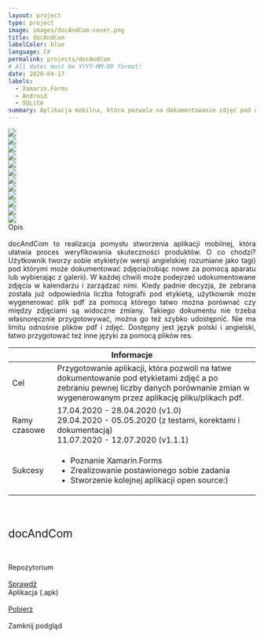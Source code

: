 ```yaml
---
layout: project
type: project
image: images/docAndCom-cover.png
title: docAndCom
labelColor: blue
language: C#
permalink: projects/docAndCom
# All dates must be YYYY-MM-DD format!
date: 2020-04-17
labels:
  - Xamarin.Forms
  - Android
  - SQLite
summary: Aplikacja mobilna, która pozwala na dokumentowanie zdjęć pod etykietami a następnie wygodne ich zestawianie w wygenerowanych plikach pdf.
---
```


<div class="ui centered grid">
  <div class="four wide column clickable" onclick="showModalWithImage(this)"><img class="ui small image" src="../images/oval.svg" data-echo="../images/docAndCom-page-1.PNG"></div>
  <div class="four wide column clickable" onclick="showModalWithImage(this)"><img class="ui small image" src="../images/oval.svg" data-echo="../images/docAndCom-page-2.PNG"></div>
  <div class="four wide column clickable" onclick="showModalWithImage(this)"><img class="ui small image" src="../images/oval.svg" data-echo="../images/docAndCom-page-3.PNG"></div>
  <div class="four wide column clickable" onclick="showModalWithImage(this)"><img class="ui small image" src="../images/oval.svg" data-echo="../images/docAndCom-page-4.PNG"></div>
  <div class="four wide column clickable" onclick="showModalWithImage(this)"><img class="ui small image" src="../images/oval.svg" data-echo="../images/docAndCom-page-5.PNG"></div>
  <div class="four wide column clickable" onclick="showModalWithImage(this)"><img class="ui small image" src="../images/oval.svg" data-echo="../images/docAndCom-page-6.PNG"></div>
  <div class="four wide column clickable" onclick="showModalWithImage(this)"><img class="ui small image" src="../images/oval.svg" data-echo="../images/docAndCom-page-7.PNG"></div>
  <div class="four wide column clickable" onclick="showModalWithImage(this)"><img class="ui small image" src="../images/oval.svg" data-echo="../images/docAndCom-page-8.PNG"></div>
  <div class="four wide column clickable" onclick="showModalWithImage(this)"><img class="ui small image" src="../images/oval.svg" data-echo="../images/docAndCom-page-9.PNG"></div>
  <div class="four wide column clickable" onclick="showModalWithImage(this)"><img class="ui small image" src="../images/oval.svg" data-echo="../images/docAndCom-page-10.PNG"></div>
  <div class="four wide column clickable" onclick="showModalWithImage(this)"><img class="ui small image" src="../images/oval.svg" data-echo="../images/docAndCom-page-11.PNG"></div>
  <div class="four wide column clickable" onclick="showModalWithImage(this)"><img class="ui small image" src="../images/oval.svg" data-echo="../images/docAndCom-page-12.png"></div>
</div>

<div class="ui icon message">
  <i class="comment outline icon"></i>
  <div class="content">
    <div class="header">
      Opis
    </div>
      <br>
      <div style="text-align: justify; text-justify: inter-word;">
        docAndCom to realizacja pomysłu stworzenia aplikacji mobilnej, która ułatwia proces weryfikowania skuteczności produktów. O co chodzi? Użytkownik tworzy sobie etykiety(w wersji angielskiej rozumiane jako tagi) pod którymi może dokumentować zdjęcia(robiąc nowe za pomocą aparatu lub wybierając z galerii). W każdej chwili może podejrzeć udokumentowane zdjęcia w kalendarzu i zarządzać nimi. Kiedy padnie decyzja, że zebrana została już odpowiednia liczba fotografii pod etykietą, użytkownik może wygenerować plik pdf za pomocą którego łatwo można porównać czy między zdjęciami są widoczne zmiany. Takiego dokumentu nie trzeba własnoręcznie przygotowywać, można go też szybko udostępnić. Nie ma limitu odnośnie plików pdf i zdjęć. Dostępny jest język polski i angielski, łatwo przygotować też inne języki za pomocą plików res.
      </div>
  </div>
</div>

<table class="ui celled striped tablet stackable table">
  <thead>
    <tr><th colspan="3">
      Informacje
    </th>
  </tr></thead>
  <tbody>
    <tr>
      <td>
        <i class="info circle icon"></i> Cel
      </td>
      <td class="justify-text font-balooChettan2">Przygotowanie aplikacji, która pozwoli na łatwe dokumentowanie pod etykietami zdjęć a po zebraniu pewnej liczby danych porównanie zmian w wygenerowanym przez aplikację pliku/plikach pdf.</td>
    </tr>
    <tr>
      <td class="collapsing">
        <i class="clock icon"></i> Ramy czasowe
      </td>
      <td class="font-balooChettan2">17.04.2020 - 28.04.2020 (v1.0) <br/>
          29.04.2020 - 05.05.2020 (z testami, korektami i dokumentacją) <br/>
          11.07.2020 - 12.07.2020 (v1.1.1)
      </td>
    </tr>
    <tr>
      <td>
        <i class="star icon"></i> Sukcesy
      </td>
      <td class="font-balooChettan2">
        <ul>
          <li>Poznanie Xamarin.Forms</li>
          <li>Zrealizowanie postawionego sobie zadania</li>    
          <li>Stworzenie kolejnej aplikacji open source:)</li>      
        </ul>
      </td>
    </tr>
  </tbody>
</table>

<div class="ui placeholder segment">
  <div class="ui one column stackable center aligned grid">
    <p style="font-size: 160%; padding: 5% 0% 5% 0%;">docAndCom</p>
  </div>
  <div class="ui two column stackable center aligned grid">
    <div class="middle aligned row">
      <div class="column">
        <div class="ui icon header font-balooChettan2">
          <i class="github icon"></i>
          Repozytorium
        </div>
        <br>
        <a href="https://github.com/trolit/document-and-compare" target="_blank">
        <div class="ui animated csharp button" onclick="this.blur();" tabindex="0">
          <div class="visible content font-balooChettan2">Sprawdź</div>
          <div class="hidden content">
            <i class="right arrow icon"></i>
          </div>
        </div>
        </a>
      </div>
      <div class="column">
        <div class="ui icon header font-balooChettan2">
          <i class="android icon"></i>
          Aplikacja (.apk)
        </div>
        <br>
        <a href="https://github.com/trolit/document-and-compare/releases/download/1.1.1/docAndCom_1.1.1.apk" target="_blank">
        <div class="ui animated csharp button" onclick="this.blur();" tabindex="0">
          <div class="visible content font-balooChettan2">Pobierz</div>
          <div class="hidden content">
            <i class="right arrow icon"></i>
          </div>
        </div>
        </a>
      </div>
    </div>
  </div>
</div>

<!-- Image Modal -->
<div class="tiny modal">
  <div class="image content">
    <div class="ui medium image">
      <img id="imgPlaceholder" src="">
    </div>
  </div>
  <br/>
  <div class="actions">
    <div class="ui csharp left labeled icon button">
      Zamknij podgląd
      <i class="file image icon"></i>
    </div>
  </div>
</div>